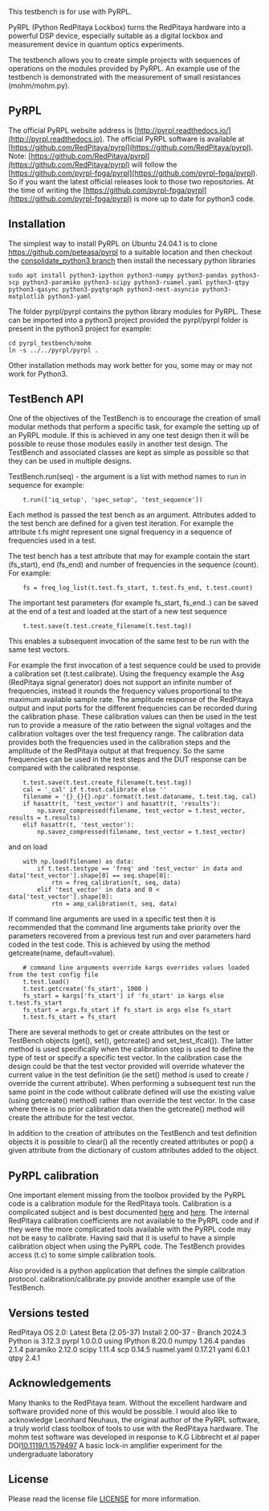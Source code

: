 This testbench is for use with PyRPL.

PyRPL (Python RedPitaya Lockbox) turns the RedPitaya hardware into a powerful DSP device, especially suitable as a digital lockbox and measurement device in quantum optics experiments.

The testbench allows you to create simple projects with sequences of operations on the modules provided by PyRPL.  An example use of the testbench is demonstrated with the measurement of small resistances (mohm/mohm.py).

## PyRPL
The official PyRPL website address is [http://pyrpl.readthedocs.io/](http://pyrpl.readthedocs.io).  The official PyRPL software is available at [https://github.com/RedPitaya/pyrpl](https://github.com/RedPitaya/pyrpl).  Note: [https://github.com/RedPitaya/pyrpl](https://github.com/RedPitaya/pyrpl) will follow the [https://github.com/pyrpl-fpga/pyrpl](https://github.com/pyrpl-fpga/pyrpl).  So if you want the latest official releases look to those two repositories.  At the time of writing the [https://github.com/pyrpl-fpga/pyrpl](https://github.com/pyrpl-fpga/pyrpl) is more up to date for python3 code.

## Installation
The simplest way to install PyRPL on Ubuntu 24.04.1 is to clone https://github.com/peteasa/pyrpl to a suitable location and then checkout the [consolidate_python3 branch](https://github.com/peteasa/pyrpl/tree/consolidate_python3) then install the necessary python libraries
```
sudo apt install python3-ipython python3-numpy python3-pandas python3-scp python3-paramiko python3-scipy python3-ruamel.yaml python3-qtpy python3-qasync python3-pyqtgraph python3-nest-asyncio python3-matplotlib python3-yaml
```
The folder pyrpl/pyrpl contains the python library modules for PyRPL.  These can be imported into a python3 project provided the pyrpl/pyrpl folder is present in the python3 project for example:
```
cd pyrpl_testbench/mohm
ln -s ../../pyrpl/pyrpl .
```
Other installation methods may work better for you, some may or may not work for Python3.

## TestBench API
One of the objectives of the TestBench is to encourage the creation of small modular methods that perform a specific task, for example the setting up of an PyRPL module.  If this is achieved in any one test design then it will be possible to reuse those modules easily in another test design.  The TestBench and associated classes are kept as simple as possible so that they can be used in multiple designs.

TestBench.run(seq) - the argument is a list with method names to run in sequence for example:
```
    t.run(['iq_setup', 'spec_setup', 'test_sequence'])
```

Each method is passed the test bench as an argument.  Attributes added to the test bench are defined for a given test iteration.  For example the attribute t.fs might represent one signal frequency in a sequence of frequencies used in a test.

The test bench has a test attribute that may for example contain the start (fs_start), end (fs_end) and number of frequencies in the sequence (count).  For example:
```
    fs = freq_log_list(t.test.fs_start, t.test.fs_end, t.test.count)
```

The important test parameters (for example fs_start, fs_end..) can be saved at the end of a test and loaded at the start of a new test sequence
```
    t.test.save(t.test.create_filename(t.test.tag))
```
This enables a subsequent invocation of the same test to be run with the same test vectors.

For example the first invocation of a test sequence could be used to provide a calibration set (t.test.calibrate).  Using the frequency example the Asg (RedPitaya signal generator) does not support an infinite number of frequencies, instead it rounds the frequency values proportional to the maximum available sample rate.  The amplitude response of the RedPitaya output and input ports for the different frequencies can be recorded during the calibration phase.  These calibration values can then be used in the test run to provide a measure of the ratio between the signal voltages and the calibration voltages over the test frequency range.  The calibration data provides both the frequencies used in the calibration steps and the amplitude of the RedPitaya output at that frequency.  So the same frequencies can be used in the test steps and the DUT response can be compared with the calibrated response.
```
    t.test.save(t.test.create_filename(t.test.tag))
    cal = '_cal' if t.test.calibrate else ''
    filename = '{}_{}{}.npz'.format(t.test.dataname, t.test.tag, cal)
    if hasattr(t, 'test_vector') and hasattr(t, 'results'):
        np.savez_compressed(filename, test_vector = t.test_vector, results = t.results)
    elif hasattr(t, 'test_vector'):
        np.savez_compressed(filename, test_vector = t.test_vector)
```
and on load
```
    with np.load(filename) as data:
        if t.test.testype == 'freq' and 'test_vector' in data and data['test_vector'].shape[0] == seq.shape[0]:
            rtn = freq_calibration(t, seq, data)
        elif 'test_vector' in data and 0 < data['test_vector'].shape[0]:
            rtn = amp_calibration(t, seq, data)
```

If command line arguments are used in a specific test then it is recommended that the command line arguments take priority over the parameters recovered from a previous test run and over parameters hard coded in the test code.  This is achieved by using the method getcreate(name, default=value).
```
    # command line arguments override kargs overrides values loaded from the test config file
    t.test.load()
    t.test.getcreate('fs_start', 1000 )
    fs_start = kargs['fs_start'] if 'fs_start' in kargs else t.test.fs_start
    fs_start = args.fs_start if fs_start in args else fs_start
    t.test.fs_start = fs_start
```

There are several methods to get or create attributes on the test or TestBench objects (get(), set(), getcreate() and set_test_ifcal()).  The latter method is used specifically when the calibration step is used to define the type of test or specify a specific test vector.  In the calibration case the design could be that the test vector provided will override whatever the current value in the test definition (ie the set() method is used to create / override the current attribute). When performing a subsequent test run the same point in the code without calibrate defined will use the existing value (using getcreate() method) rather than override the test vector.  In the case where there is no prior calibration data then the getcreate() method will create the attribute for the test vector.

In addition to the creation of attributes on the TestBench and test definition objects it is possible to clear() all the recently created attributes or pop() a given attribute from the dictionary of custom attributes added to the object.

## PyRPL calibration
One important element missing from the toolbox provided by the PyRPL code is a calibration module for the RedPitaya tools. Calibration is a complicated subject and is best documented [here](https://redpitaya.readthedocs.io/en/latest/appsFeatures/systemtool/calibration.html) and [here](https://redpitaya.readthedocs.io/en/latest/developerGuide/hardware/hw_specs/fastIO.html#analog-inputs-calibration).  The internal RedPitaya calibration coefficients are not available to the PyRPL code and if they were the more complicated tools available with the PyRPL code may not be easy to calibrate.  Having said that it is useful to have a simple calibration object when using the PyRPL code.  The TestBench provides access (t.c) to some simple calibration tools.

Also provided is a python application that defines the simple calibration protocol.  calibration/calibrate.py provide another example use of the TestBench.

## Versions tested

RedPitaya OS 2.0: Latest Beta (2.05-37) Install 2.00-37 - Branch 2024.3
Python is 3.12.3
pyrpl 1.0.0.0 using
  IPython 8.20.0
  numpy 1.26.4
  pandas 2.1.4
  paramiko 2.12.0
  scipy 1.11.4
  scp 0.14.5
  ruamel.yaml 0.17.21
  yaml 6.0.1
  qtpy 2.4.1

## Acknowledgements
Many thanks to the RedPitaya team.  Without the excellent hardware and software provided none of this would be possible.
I would also like to acknowledge Leonhard Neuhaus, the original author of the PyRPL software, a truly world class toolbox of tools to use with the RedPitaya hardware.
The mohm test software was developed in response to K.G Libbrecht et al paper DOI[10.1119/1.1579497](https://pubs.aip.org/aapt/ajp/article-abstract/71/11/1208/1029926/A-basic-lock-in-amplifier-experiment-for-the?redirectedFrom=fulltext) A basic lock-in amplifier experiment for the undergraduate laboratory

## License
Please read the license file [LICENSE](https://github.com/peteasa/pyrpl_testbench/blob/main/LICENSE) for more information.
